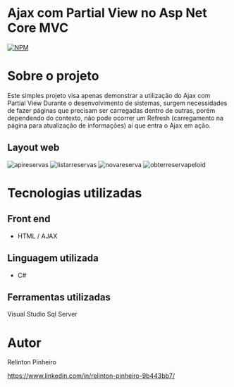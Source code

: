# Ajax com Partial View no Asp Net Core MVC
[![NPM](https://img.shields.io/npm/l/react)](https://github.com/Relinton/AspNetCorePaginacaoDataTable/blob/main/LICENSE) 

# Sobre o projeto

Este simples projeto visa apenas demonstrar a utilização do Ajax com Partial View
Durante o desenvolvimento de sistemas, surgem necessidades de fazer páginas que precisam ser carregadas dentro de outras, 
porém dependendo do contexto, não pode ocorrer um Refresh (carregamento na página para atualização de informações) ai que entra o Ajax em ação.

## Layout web
![apireservas](https://user-images.githubusercontent.com/32855779/174653014-e67552d0-c3a8-492a-92c5-fb669565d4e1.png)
![listarreservas](https://user-images.githubusercontent.com/32855779/174653090-cc3654a3-95ab-41a6-8cea-a15314abcfe0.png)
![novareserva](https://user-images.githubusercontent.com/32855779/174653161-b0da249d-36a5-4b19-8031-838f441e61c3.png)
![obterreservapeloid](https://user-images.githubusercontent.com/32855779/174653220-b180bdf6-5c6a-4ea9-a91a-389a68542f49.png)

# Tecnologias utilizadas

## Front end
- HTML / AJAX 

## Linguagem utilizada
- C#

## Ferramentas utilizadas
Visual Studio
Sql Server

# Autor
Relinton Pinheiro

https://www.linkedin.com/in/relinton-pinheiro-9b443bb7/
